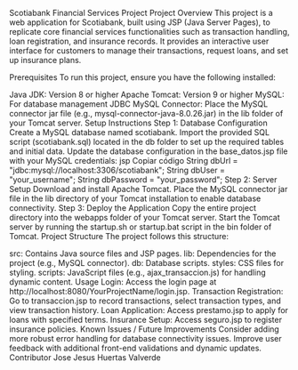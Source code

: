 Scotiabank Financial Services Project
Project Overview
This project is a web application for Scotiabank, built using JSP (Java Server Pages), to replicate core financial services functionalities such as transaction handling, loan registration, and insurance records. It provides an interactive user interface for customers to manage their transactions, request loans, and set up insurance plans.

Prerequisites
To run this project, ensure you have the following installed:

Java JDK: Version 8 or higher
Apache Tomcat: Version 9 or higher
MySQL: For database management
JDBC MySQL Connector: Place the MySQL connector jar file (e.g., mysql-connector-java-8.0.26.jar) in the lib folder of your Tomcat server.
Setup Instructions
Step 1: Database Configuration
Create a MySQL database named scotiabank.
Import the provided SQL script (scotiabank.sql) located in the db folder to set up the required tables and initial data.
Update the database configuration in the base_datos.jsp file with your MySQL credentials:
jsp
Copiar código
String dbUrl = "jdbc:mysql://localhost:3306/scotiabank";
String dbUser = "your_username";
String dbPassword = "your_password";
Step 2: Server Setup
Download and install Apache Tomcat.
Place the MySQL connector jar file in the lib directory of your Tomcat installation to enable database connectivity.
Step 3: Deploy the Application
Copy the entire project directory into the webapps folder of your Tomcat server.
Start the Tomcat server by running the startup.sh or startup.bat script in the bin folder of Tomcat.
Project Structure
The project follows this structure:

src: Contains Java source files and JSP pages.
lib: Dependencies for the project (e.g., MySQL connector).
db: Database scripts.
styles: CSS files for styling.
scripts: JavaScript files (e.g., ajax_transaccion.js) for handling dynamic content.
Usage
Login: Access the login page at http://localhost:8080/YourProjectName/login.jsp.
Transaction Registration: Go to transaccion.jsp to record transactions, select transaction types, and view transaction history.
Loan Application: Access prestamo.jsp to apply for loans with specified terms.
Insurance Setup: Access seguro.jsp to register insurance policies.
Known Issues / Future Improvements
Consider adding more robust error handling for database connectivity issues.
Improve user feedback with additional front-end validations and dynamic updates.
Contributor
Jose Jesus Huertas Valverde
